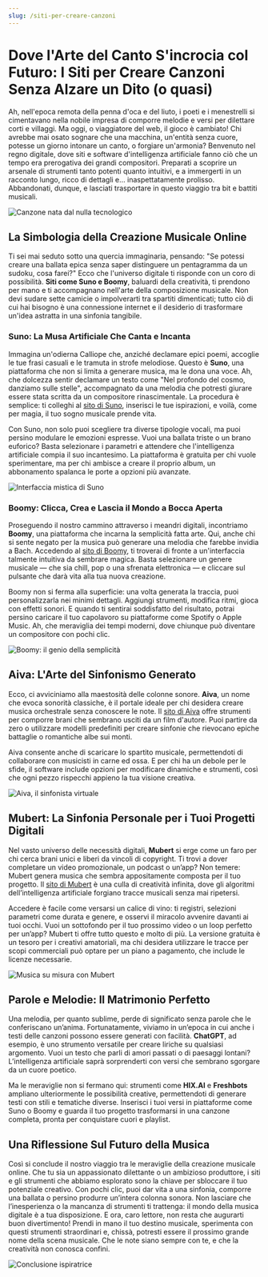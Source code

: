 ```yaml
---
slug: /siti-per-creare-canzoni
---
```


# Dove l'Arte del Canto S'incrocia col Futuro: I Siti per Creare Canzoni Senza Alzare un Dito (o quasi)

Ah, nell'epoca remota della penna d'oca e del liuto, i poeti e i menestrelli si cimentavano nella nobile impresa di comporre melodie e versi per dilettare corti e villaggi. Ma oggi, o viaggiatore del web, il gioco è cambiato! Chi avrebbe mai osato sognare che una macchina, un'entità senza cuore, potesse un giorno intonare un canto, o forgiare un'armonia? Benvenuto nel regno digitale, dove siti e software d'intelligenza artificiale fanno ciò che un tempo era prerogativa dei grandi compositori. Preparati a scoprire un arsenale di strumenti tanto potenti quanto intuitivi, e a immergerti in un racconto lungo, ricco di dettagli e... inaspettatamente prolisso. Abbandonati, dunque, e lasciati trasportare in questo viaggio tra bit e battiti musicali.

![Canzone nata dal nulla tecnologico](/guide-img/output/cbb763a8.jpg)

## La Simbologia della Creazione Musicale Online

Ti sei mai seduto sotto una quercia immaginaria, pensando: "Se potessi creare una ballata epica senza saper distinguere un pentagramma da un sudoku, cosa farei?" Ecco che l'universo digitale ti risponde con un coro di possibilità. **Siti come Suno e Boomy**, baluardi della creatività, ti prendono per mano e ti accompagnano nell'arte della composizione musicale. Non devi sudare sette camicie o impolverarti tra spartiti dimenticati; tutto ciò di cui hai bisogno è una connessione internet e il desiderio di trasformare un'idea astratta in una sinfonia tangibile.

### Suno: La Musa Artificiale Che Canta e Incanta

Immagina un'odierna Calliope che, anziché declamare epici poemi, accoglie le tue frasi casuali e le tramuta in strofe melodiose. Questo è **Suno**, una piattaforma che non si limita a generare musica, ma le dona una voce. Ah, che dolcezza sentir declamare un testo come "Nel profondo del cosmo, danziamo sulle stelle", accompagnato da una melodia che potresti giurare essere stata scritta da un compositore rinascimentale. La procedura è semplice: ti colleghi al [sito di Suno](https://suno.com), inserisci le tue ispirazioni, e voilà, come per magia, il tuo sogno musicale prende vita.

Con Suno, non solo puoi scegliere tra diverse tipologie vocali, ma puoi persino modulare le emozioni espresse. Vuoi una ballata triste o un brano euforico? Basta selezionare i parametri e attendere che l'intelligenza artificiale compia il suo incantesimo. La piattaforma è gratuita per chi vuole sperimentare, ma per chi ambisce a creare il proprio album, un abbonamento spalanca le porte a opzioni più avanzate.

![Interfaccia mistica di Suno](/guide-img/output/3c4014e.jpg)

### Boomy: Clicca, Crea e Lascia il Mondo a Bocca Aperta

Proseguendo il nostro cammino attraverso i meandri digitali, incontriamo **Boomy**, una piattaforma che incarna la semplicità fatta arte. Qui, anche chi si sente negato per la musica può generare una melodia che farebbe invidia a Bach. Accedendo al [sito di Boomy](https://boomy.com), ti troverai di fronte a un'interfaccia talmente intuitiva da sembrare magica. Basta selezionare un genere musicale — che sia chill, pop o una sfrenata elettronica — e cliccare sul pulsante che darà vita alla tua nuova creazione.

Boomy non si ferma alla superficie: una volta generata la traccia, puoi personalizzarla nei minimi dettagli. Aggiungi strumenti, modifica ritmi, gioca con effetti sonori. E quando ti sentirai soddisfatto del risultato, potrai persino caricare il tuo capolavoro su piattaforme come Spotify o Apple Music. Ah, che meraviglia dei tempi moderni, dove chiunque può diventare un compositore con pochi clic.

![Boomy: il genio della semplicità](/guide-img/output/83b9d913.jpg)

## Aiva: L'Arte del Sinfonismo Generato

Ecco, ci avviciniamo alla maestosità delle colonne sonore. **Aiva**, un nome che evoca sonorità classiche, è il portale ideale per chi desidera creare musica orchestrale senza conoscere le note. Il [sito di Aiva](https://www.aiva.ai) offre strumenti per comporre brani che sembrano usciti da un film d'autore. Puoi partire da zero o utilizzare modelli predefiniti per creare sinfonie che rievocano epiche battaglie o romantiche albe sui monti.

Aiva consente anche di scaricare lo spartito musicale, permettendoti di collaborare con musicisti in carne ed ossa. E per chi ha un debole per le sfide, il software include opzioni per modificare dinamiche e strumenti, così che ogni pezzo rispecchi appieno la tua visione creativa.

![Aiva, il sinfonista virtuale](/guide-img/output/5eb4056f.jpg)

## Mubert: La Sinfonia Personale per i Tuoi Progetti Digitali

Nel vasto universo delle necessità digitali, **Mubert** si erge come un faro per chi cerca brani unici e liberi da vincoli di copyright. Ti trovi a dover completare un video promozionale, un podcast o un’app? Non temere: Mubert genera musica che sembra appositamente composta per il tuo progetto. Il [sito di Mubert](https://mubert.com) è una culla di creatività infinita, dove gli algoritmi dell’intelligenza artificiale forgiano tracce musicali senza mai ripetersi.

Accedere è facile come versarsi un calice di vino: ti registri, selezioni parametri come durata e genere, e osservi il miracolo avvenire davanti ai tuoi occhi. Vuoi un sottofondo per il tuo prossimo video o un loop perfetto per un’app? Mubert ti offre tutto questo e molto di più. La versione gratuita è un tesoro per i creativi amatoriali, ma chi desidera utilizzare le tracce per scopi commerciali può optare per un piano a pagamento, che include le licenze necessarie.

![Musica su misura con Mubert](/guide-img/output/cbb763a8.jpg)

## Parole e Melodie: Il Matrimonio Perfetto

Una melodia, per quanto sublime, perde di significato senza parole che le conferiscano un’anima. Fortunatamente, viviamo in un’epoca in cui anche i testi delle canzoni possono essere generati con facilità. **ChatGPT**, ad esempio, è uno strumento versatile per creare liriche su qualsiasi argomento. Vuoi un testo che parli di amori passati o di paesaggi lontani? L’intelligenza artificiale saprà sorprenderti con versi che sembrano sgorgare da un cuore poetico.

Ma le meraviglie non si fermano qui: strumenti come **HIX.AI** e **Freshbots** ampliano ulteriormente le possibilità creative, permettendoti di generare testi con stili e tematiche diverse. Inserisci i tuoi versi in piattaforme come Suno o Boomy e guarda il tuo progetto trasformarsi in una canzone completa, pronta per conquistare cuori e playlist.

## Una Riflessione Sul Futuro della Musica

Così si conclude il nostro viaggio tra le meraviglie della creazione musicale online. Che tu sia un appassionato dilettante o un ambizioso produttore, i siti e gli strumenti che abbiamo esplorato sono la chiave per sbloccare il tuo potenziale creativo. Con pochi clic, puoi dar vita a una sinfonia, comporre una ballata o persino produrre un’intera colonna sonora. Non lasciare che l’inesperienza o la mancanza di strumenti ti trattenga: il mondo della musica digitale è a tua disposizione.
E ora, caro lettore, non resta che augurarti buon divertimento! Prendi in mano il tuo destino musicale, sperimenta con questi strumenti straordinari e, chissà, potresti essere il prossimo grande nome della scena musicale. Che le note siano sempre con te, e che la creatività non conosca confini.

![Conclusione ispiratrice](/guide-img/output/3c4014e.jpg)
```
